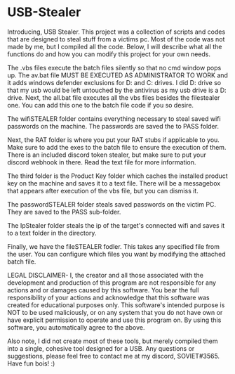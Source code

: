# USB-Stealer
Introducing, USB Stealer. This project was a collection of scripts and codes that are designed to steal stuff from a victims pc. Most of the code was not made by me, but I compiled all the code. Below, I will describe what all the functions do and how you can modify this project for your own needs. 

The .vbs files execute the batch files silently so that no cmd window pops up. The av.bat file MUST BE EXECUTED AS ADMINISTRATOR TO WORK and it adds windows defender exclusions for D: and C: drives. I did D: drive so that my usb would be left untouched by the antivirus as my usb drive is a D: drive. Next, the all.bat file executes all the vbs files besides the filestealer one. You can add this one to the batch file code if you so desire. 

The wifiSTEALER folder contains everything necessary to steal saved wifi passwords on the machine. The passwords are saved the to PASS folder. 

Next, the RAT folder is where you put your RAT stubs if applicable to you. Make sure to add the exes to the batch file to ensure the execution of them. There is an included discord token stealer, but make sure to put your discord webhook in there. Read the text file for more information. 

The third folder is the Product Key folder which caches the installed product key on the machine and saves it to a text file. There will be a messagebox that appears after execution of the vbs file, but you can dismiss it. 

The passwordSTEALER folder steals saved passwords on the victim PC. They are saved to the PASS sub-folder. 

The IpStealer folder steals the ip of the target's connected wifi and saves it to a text folder in the directory. 

Finally, we have the fileSTEALER fodler. This takes any specified file from the user. You can configure which files you want by modifying the attached batch file. 

LEGAL DISCLAIMER-
I, the creator and all those associated with the development and production of this program are not responsible for any actions and or damages caused by this software. You bear the full responsibility of your actions and acknowledge that this software was created for educational purposes only. This software's intended purpose is NOT to be used maliciously, or on any system that you do not have own or have explicit permission to operate and use this program on. By using this software, you automatically agree to the above.

Also note, I did not create most of these tools, but merely compiled them into a single, cohesive tool designed for a USB. Any questions or suggestions, please feel free to contact me at my discord, SOVIET#3565. Have fun bois! :)
